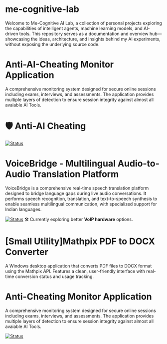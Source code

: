 # me-cognitive-lab
Welcome to Me-Cognitive AI Lab, a collection of personal projects exploring the capabilities of intelligent agents, machine learning models, and AI-driven tools. This repository serves as a documentation and overview hub—showcasing the ideas, architecture, and insights behind my AI experiments, without exposing the underlying source code.

# Anti-AI-Cheating Monitor Application

A comprehensive monitoring system designed for secure online sessions including exams, interviews, and assessments. The application provides multiple layers of detection to ensure session integrity against almost all avaiable AI Tools.

# 🛡️ Anti-AI Cheating

[![Status](https://img.shields.io/badge/Status-WORKING--ONLINE-brightgreen?style=flat-square)](https://github.com/me-cognitive/anti-ai-cheating?tab=readme-ov-file#️-no-installation-required)


# VoiceBridge - Multilingual Audio-to-Audio Translation Platform

VoiceBridge is a comprehensive real-time speech translation platform designed to bridge language gaps during live audio conversations. It performs speech recognition, translation, and text-to-speech synthesis to enable seamless multilingual communication, with specialized support for Indian languages.

[![Status](https://img.shields.io/badge/Status-IN--PROGRESS-yellow?style=flat-square)](https://github.com/me-cognitive/voice-bridge) 🛠️ Currently exploring better **VoIP hardware** options.


# [Small Utility]Mathpix PDF to DOCX Converter

A Windows desktop application that converts PDF files to DOCX format using the Mathpix API. Features a clean, user-friendly interface with real-time conversion status and usage tracking.

# Anti-Cheating Monitor Application

A comprehensive monitoring system designed for secure online sessions including exams, interviews, and assessments. The application provides multiple layers of detection to ensure session integrity against almost all avaiable AI Tools.

[![Status](https://img.shields.io/badge/Status-WORKING-brightgreen?style=flat-square)](https://github.com/me-cognitive/mathpix-pdf-converter)

